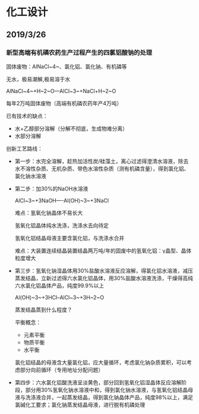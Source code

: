 # 化工设计

## 2019/3/26

### 新型高端有机磷农药生产过程产生的四氯铝酸钠的处理

固体废物：AlNaCl~4~、氯化铝、氯化钠、有机磷等

无水，极易潮解,极易溶于水

AlNaCl~4~+H~2~O—AlCl~3~+NaCl+H~2~O

每年2万吨固体废物（高端有机磷农药年产4万吨）

已有技术的缺点：

- 水+乙醇部分溶解（分解不彻底，生成物难分离）
- 水部分溶解

创新工艺路线：

- 第一步：水完全溶解，趁热加活性炭/硅藻土，离心过滤得澄清水溶液，除去水不溶性杂质、无机杂质、带色水溶性杂质（测有机磷含量），得到氯化铝、氯化钠水溶液

- 第二步：加30%的NaOH水溶液

  AlCl~3~+3NaOH—-Al(OH)~3~+3NaCl

  难点：氢氧化钠晶体不易长大

  氢氧化铝晶体纯水洗涤，洗涤水去向待定

  氢氧化铝结晶母液主要含氯化铝，与洗涤水合并

  难点：大装置连续结晶装置结晶两万吨/年的固废中的氢氧化铝：γ晶型、晶体粒度增大

- 第三步：氢氧化钠湿晶体用30%盐酸水溶液反应溶解，得氯化铝水溶液，减压蒸发结晶，立新过滤得六水氯化铝晶体，用30%盐酸水溶液洗涤，干燥得高纯六水氯化铝晶体产品，纯度99.9%以上

  Al(OH)~3~+3HCl–AlCl~3~+3H~2~O

  蒸发结晶蒸到什么程度？

  平衡概念：

  - 元素平衡
  - 物质平衡
  - 水平衡

  氯化铝结晶的母液含大量氯化铝，应大量循环，考虑氯化钠杂质累积，可以考虑部分向前循环（专用地址分配问题）

- 第四步：六水氯化铝酸洗液呈淡黄色，部分回到氢氧化铝湿晶体反应溶解阶段，部分用30%氢氧化钠水溶液中和，得到氯化钠水溶液，与氢氧化铝结晶母液与洗涤液合并，一起蒸发结晶，得到氯化钠晶体产品，纯度98%以上，满足氯碱化工要求；氯化钠蒸发结晶母液，进行脱有机磷处理
